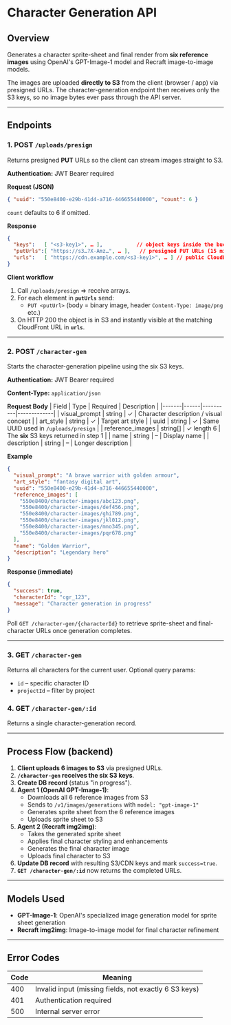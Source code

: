 # Character Generation API

## Overview
Generates a character sprite-sheet and final render from **six reference images** using OpenAI's GPT-Image-1 model and Recraft image-to-image models.

The images are uploaded **directly to S3** from the client (browser / app) via presigned URLs. The character-generation endpoint then receives only the S3 keys, so no image bytes ever pass through the API server.

---
## Endpoints

### 1. POST `/uploads/presign`
Returns presigned **PUT** URLs so the client can stream images straight to S3.

**Authentication:** JWT Bearer required

**Request (JSON)**
```json
{ "uuid": "550e8400-e29b-41d4-a716-446655440000", "count": 6 }
```
`count` defaults to 6 if omitted.

**Response**
```json
{
  "keys":   [ "<s3-key1>", … ],           // object keys inside the bucket
  "putUrls":[ "https://s3…?X-Amz…", … ],   // presigned PUT URLs (15 min expiry)
  "urls":   [ "https://cdn.example.com/<s3-key1>", … ] // public CloudFront URLs
}
```

**Client workflow**
1. Call `/uploads/presign` ⇒ receive arrays.
2. For each element in **`putUrls`** send:
   * `PUT <putUrl>`  (body = binary image, header `Content-Type: image/png` etc.)
3. On HTTP 200 the object is in S3 and instantly visible at the matching CloudFront URL in **`urls`**.

---
### 2. POST `/character-gen`
Starts the character-generation pipeline using the six S3 keys.

**Authentication:** JWT Bearer required

**Content-Type:** `application/json`

**Request Body**
| Field | Type | Required | Description |
|-------|------|----------|-------------|
| visual_prompt | string | ✓ | Character description / visual concept |
| art_style | string | ✓ | Target art style |
| uuid | string | ✓ | Same UUID used in `/uploads/presign` |
| reference_images | string[] | ✓ length 6 | The **six** S3 keys returned in step 1 |
| name | string | – | Display name |
| description | string | – | Longer description |

**Example**
```json
{
  "visual_prompt": "A brave warrior with golden armour",
  "art_style": "fantasy digital art",
  "uuid": "550e8400-e29b-41d4-a716-446655440000",
  "reference_images": [
    "550e8400/character-images/abc123.png",
    "550e8400/character-images/def456.png",
    "550e8400/character-images/ghi789.png",
    "550e8400/character-images/jkl012.png",
    "550e8400/character-images/mno345.png",
    "550e8400/character-images/pqr678.png"
  ],
  "name": "Golden Warrior",
  "description": "Legendary hero"
}
```

**Response (immediate)**
```json
{
  "success": true,
  "characterId": "cgr_123",
  "message": "Character generation in progress"
}
```
Poll `GET /character-gen/{characterId}` to retrieve sprite-sheet and final-character URLs once generation completes.

---
### 3. GET `/character-gen`
Returns all characters for the current user. Optional query params:
* `id` – specific character ID
* `projectId` – filter by project

### 4. GET `/character-gen/:id`
Returns a single character-generation record.

---
## Process Flow (backend)
1. **Client uploads 6 images to S3** via presigned URLs.
2. **`/character-gen` receives the six S3 keys**.
3. **Create DB record** (status "in progress").
4. **Agent 1 (OpenAI GPT-Image-1)**:
   - Downloads all 6 reference images from S3
   - Sends to `/v1/images/generations` with `model: "gpt-image-1"`
   - Generates sprite sheet from the 6 reference images
   - Uploads sprite sheet to S3
5. **Agent 2 (Recraft img2img)**:
   - Takes the generated sprite sheet
   - Applies final character styling and enhancements
   - Generates the final character image
   - Uploads final character to S3
6. **Update DB record** with resulting S3/CDN keys and mark `success=true`.
7. **`GET /character-gen/:id`** now returns the completed URLs.

---
## Models Used
- **GPT-Image-1**: OpenAI's specialized image generation model for sprite sheet generation
- **Recraft img2img**: Image-to-image model for final character refinement

---
## Error Codes
| Code | Meaning |
|------|---------|
| 400 | Invalid input (missing fields, not exactly 6 S3 keys) |
| 401 | Authentication required |
| 500 | Internal server error |